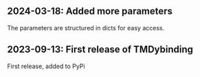 ## 2024-03-18: Added more parameters

The parameters are structured in dicts for easy access.

## 2023-09-13: First release of TMDybinding

First release, added to PyPi